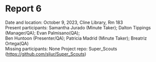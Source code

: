 # Report 6
Date and location: October 9, 2023, Cline Library, Rm 183 <br>
Present participants: Samantha Jurado (Minute Taker); Dalton Tippings (Manager/QA); Evan Palmisano(QA);<br>
Ben Huntoon (Presenter/QA); Patricia Madrid (Minute Taker); Breatriz Ortega(QA)<br>
Missing participants: None
Project repo: Super_Scouts (https://github.com/sljur/Super_Scouts)<br>
